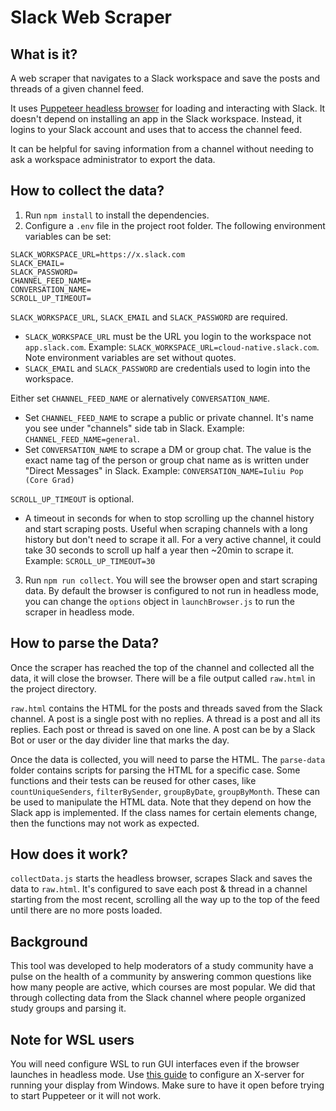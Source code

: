 # Slack Web Scraper

## What is it?

A web scraper that navigates to a Slack workspace and save the posts and threads of a given channel feed.

It uses [Puppeteer headless browser](https://puppeteer.github.io/puppeteer/) for loading and interacting with Slack. It doesn't depend on installing an app in the Slack workspace. Instead, it logins to your Slack account and uses that to access the channel feed.

It can be helpful for saving information from a channel without needing to ask a workspace administrator to export the data.

## How to collect the data?

1. Run `npm install` to install the dependencies.
2. Configure a `.env` file in the project root folder. The following environment variables can be set:

```
SLACK_WORKSPACE_URL=https://x.slack.com
SLACK_EMAIL=
SLACK_PASSWORD=
CHANNEL_FEED_NAME=
CONVERSATION_NAME=
SCROLL_UP_TIMEOUT=
```

`SLACK_WORKSPACE_URL`, `SLACK_EMAIL` and `SLACK_PASSWORD` are required.

- `SLACK_WORKSPACE_URL` must be the URL you login to the workspace not `app.slack.com`. Example: `SLACK_WORKSPACE_URL=cloud-native.slack.com`. Note environment variables are set without quotes.
- `SLACK_EMAIL` and `SLACK_PASSWORD` are credentials used to login into the workspace.

Either set `CHANNEL_FEED_NAME` or alernatively `CONVERSATION_NAME`.

- Set `CHANNEL_FEED_NAME` to scrape a public or private channel. It's name you see under "channels" side tab in Slack. Example: `CHANNEL_FEED_NAME=general`.
- Set `CONVERSATION_NAME` to scrape a DM or group chat. The value is the exact name tag of the person or group chat name as is written under "Direct Messages" in Slack. Example: `CONVERSATION_NAME=Iuliu Pop (Core Grad)`

`SCROLL_UP_TIMEOUT` is optional.

- A timeout in seconds for when to stop scrolling up the channel history and start scraping posts. Useful when scraping channels with a long history but don't need to scrape it all. For a very active channel, it could take 30 seconds to scroll up half a year then ~20min to scrape it. Example: `SCROLL_UP_TIMEOUT=30`

3. Run `npm run collect`. You will see the browser open and start scraping data. By default the browser is configured to not run in headless mode, you can change the `options` object in `launchBrowser.js` to run the scraper in headless mode.

## How to parse the Data?

Once the scraper has reached the top of the channel and collected all the data, it will close the browser. There will be a file output called `raw.html` in the project directory.

`raw.html` contains the HTML for the posts and threads saved from the Slack channel. A post is a single post with no replies. A thread is a post and all its replies. Each post or thread is saved on one line. A post can be by a Slack Bot or user or the day divider line that marks the day.

Once the data is collected, you will need to parse the HTML. The `parse-data` folder contains scripts for parsing the HTML for a specific case. Some functions and their tests can be reused for other cases, like `countUniqueSenders`, `filterBySender`, `groupByDate`, `groupByMonth`. These can be used to manipulate the HTML data. Note that they depend on how the Slack app is implemented. If the class names for certain elements change, then the functions may not work as expected.

## How does it work?

`collectData.js` starts the headless browser, scrapes Slack and saves the data to `raw.html`. It's configured to save each post & thread in a channel starting from the most recent, scrolling all the way up to the top of the feed until there are no more posts loaded.

## Background

This tool was developed to help moderators of a study community have a pulse on the health of a community by answering common questions like how many people are active, which courses are most popular. We did that through collecting data from the Slack channel where people organized study groups and parsing it.

## Note for WSL users

You will need configure WSL to run GUI interfaces even if the browser launches in headless mode. Use [this guide](https://nickymeuleman.netlify.app/blog/gui-on-wsl2-cypress) to configure an X-server for running your display from Windows. Make sure to have it open before trying to start Puppeteer or it will not work.
